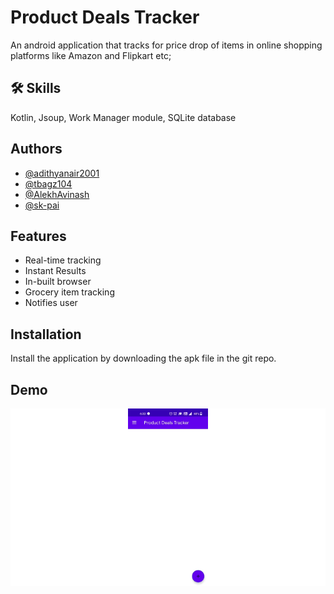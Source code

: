 
# Product Deals Tracker

An android application that tracks for price drop of items in online shopping platforms like Amazon and Flipkart etc;



## 🛠 Skills
Kotlin, Jsoup, Work Manager module, SQLite database



## Authors

- [@adithyanair2001](https://www.github.com/octokatherine)
- [@tbagz104](https://github.com/tbagz104)
- [@AlekhAvinash](https://github.com/AlekhAvinash)
- [@sk-pai](https://github.com/sk-pai)


## Features

- Real-time tracking
- Instant Results
- In-built browser
- Grocery item tracking
- Notifies user


## Installation

Install the application by downloading the apk file in the git repo.

    
## Demo

![](https://github.com/adithyanair2001/Product-Deals-Tracker/blob/main/20221005_063604.gif)

